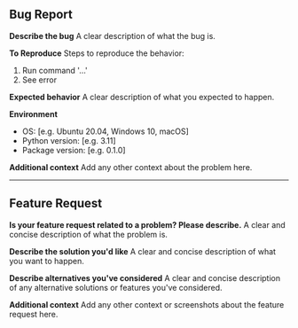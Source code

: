 ## Bug Report

**Describe the bug**
A clear description of what the bug is.

**To Reproduce**
Steps to reproduce the behavior:
1. Run command '...'
2. See error

**Expected behavior**
A clear description of what you expected to happen.

**Environment**
- OS: [e.g. Ubuntu 20.04, Windows 10, macOS]
- Python version: [e.g. 3.11]
- Package version: [e.g. 0.1.0]

**Additional context**
Add any other context about the problem here.

---

## Feature Request

**Is your feature request related to a problem? Please describe.**
A clear and concise description of what the problem is.

**Describe the solution you'd like**
A clear and concise description of what you want to happen.

**Describe alternatives you've considered**
A clear and concise description of any alternative solutions or features you've considered.

**Additional context**
Add any other context or screenshots about the feature request here. 